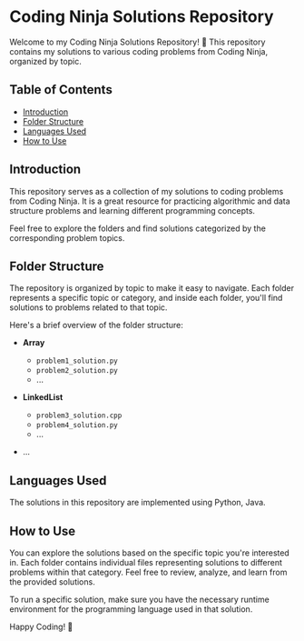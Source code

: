 # Coding Ninja Solutions Repository

Welcome to my Coding Ninja Solutions Repository! 🚀 This repository contains my solutions to various coding problems from Coding Ninja, organized by topic.

## Table of Contents

- [Introduction](#introduction)
- [Folder Structure](#folder-structure)
- [Languages Used](#languages-used)
- [How to Use](#how-to-use)

## Introduction

This repository serves as a collection of my solutions to coding problems from Coding Ninja. It is a great resource for practicing algorithmic and data structure problems and learning different programming concepts.

Feel free to explore the folders and find solutions categorized by the corresponding problem topics.

## Folder Structure

The repository is organized by topic to make it easy to navigate. Each folder represents a specific topic or category, and inside each folder, you'll find solutions to problems related to that topic.

Here's a brief overview of the folder structure:

- **Array**
  - `problem1_solution.py`
  - `problem2_solution.py`
  - ...

- **LinkedList**
  - `problem3_solution.cpp`
  - `problem4_solution.py`
  - ...

- ...

## Languages Used

The solutions in this repository are implemented using Python, Java.

## How to Use

You can explore the solutions based on the specific topic you're interested in. Each folder contains individual files representing solutions to different problems within that category. Feel free to review, analyze, and learn from the provided solutions.

To run a specific solution, make sure you have the necessary runtime environment for the programming language used in that solution.



Happy Coding! 🚀
